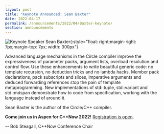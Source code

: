 ```yaml
---
layout: post
title: "Keynote Announced: Sean Baxter"
date: 2022-04-17
permalink: /announcements/2022/04/Baxter-keynote/
section: announcements
---
```


![Keynote Speaker Sean Baxter](/assets/img/posts/2022/baxter2.jpg "Keynote Speaker Sean Baxter"){:style="float: right;margin-right: 7px;margin-top: 7px; width: 300px"}

Advanced language mechanisms in the Circle compiler improve the expressiveness of parameter packs, argument lists, overload resolution and control flow. Use these enhancements to write beautiful generic code: no template recursion, no deduction tricks and no lambda hacks. Member pack declarations, pack subscripts and slices, imperative arguments and deduced forwarding references stop the pain of template metaprogramming. New implementations of std::tuple, std::variant and std::mdspan demonstrate how to code from specification, working with the language instead of around it.

<!--break-->

Sean Baxter is the author of the Circle/C++ compiler.

**Come join us in Aspen for C++Now 2022!** [Registration is open](/registration/).

-- Bob Steagall, C++Now Conference Chair
